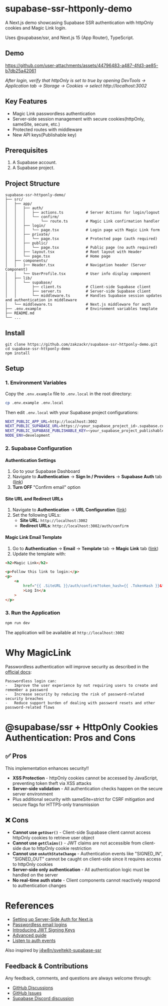 # supabase-ssr-httponly-demo

A Next.js demo showcasing Supabase SSR authentication with
httpOnly cookies and Magic Link login.

Uses @supabase/ssr, and Next.js 15 (App Router), TypeScript.

## Demo

https://github.com/user-attachments/assets/44796483-a487-4fd3-ae85-b7db25a42061

_After login, verify that httpOnly is set to true by opening DevTools → Application tab → Storage → Cookies → select http://localhost:3002_

## Key Features

-   Magic Link passwordless authentication
-   Server-side session management with secure cookies(httpOnly, sameSite, secure, etc.)
-   Protected routes with middleware
-   New API keys(Publishable key)

## Prerequisites

1. A Supabase account.
2. A Supabase project.

## Project Structure

```
supabase-ssr-httponly-demo/
├── src/
│   ├── app/
│   │   ├── auth/
│   │   │   ├── actions.ts          # Server Actions for login/logout
│   │   │   └── confirm/
│   │   │       └── route.ts        # Magic Link confirmation handler
│   │   ├── login/
│   │   │   └── page.tsx            # Login page with Magic Link form
│   │   ├── private/
│   │   │   └── page.tsx            # Protected page (auth required)
│   │   ├── public/
│   │   │   └── page.tsx            # Public page (no auth required)
│   │   ├── layout.tsx              # Root layout with Header
│   │   └── page.tsx                # Home page
│   ├── components/
│   │   ├── Header.tsx              # Navigation header (Server Component)
│   │   └── UserProfile.tsx         # User info display component
│   ├── lib/
│   │   └── supabase/
│   │       ├── client.ts           # Client-side Supabase client
│   │       ├── server.ts           # Server-side Supabase client
│   │       └── middleware.ts       # Handles Supabase session updates and authentication in middleware
│   └── middleware.ts               # Next.js middleware for auth
├── .env.example                    # Environment variables template
├── README.md
└── ...
```

## Install

```
git clone https://github.com/zakzackr/supabase-ssr-httponly-demo.git
cd supabase-ssr-httponly-demo
npm install
```

## Setup

### 1. Environment Variables

Copy the `.env.example` file to `.env.local` in the root directory:

```bash
cp .env.example .env.local
```

Then edit `.env.local` with your Supabase project configurations:

```bash
NEXT_PUBLIC_APP_URL=http://localhost:3002
NEXT_PUBLIC_SUPABASE_URL=https://<your_supabase_project_id>.supabase.co
NEXT_PUBLIC_SUPABASE_PUBLISHABLE_KEY=<your_supabase_project_publishable_key>
NODE_ENV=development
```

### 2. Supabase Configuration

#### Authentication Settings

1. Go to your Supabase Dashboard
2. Navigate to **Authentication** → **Sign In / Providers** → **Supabase Auth** tab ([link](https://supabase.com/dashboard/project/qpkwgpvizadhqynfolrh/auth/providers))
3. **Turn OFF** "Confirm email" option

#### Site URL and Redirect URLs

1. Navigate to **Authentication** → **URL Configuration** ([link](https://supabase.com/dashboard/project/qpkwgpvizadhqynfolrh/auth/url-configuration))
2. Set the following URLs:
    - **Site URL**: `http://localhost:3002`
    - **Redirect URLs**: `http://localhost:3002/auth/confirm`

#### Magic Link Email Template

1. Go to **Authentication** → **Email** → **Template** tab → **Magic Link** tab ([link](https://supabase.com/dashboard/project/qpkwgpvizadhqynfolrh/auth/templates))
2. Update the template with:

```html
<h2>Magic Link</h2>

<p>Follow this link to login:</p>
<p>
    <a
        href="{{ .SiteURL }}/auth/confirm?token_hash={{ .TokenHash }}&type=email&next=/"
        >Log In</a
    >
</p>
```

### 3. Run the Application

```bash
npm run dev
```

The application will be available at `http://localhost:3002`

# Why MagicLink

Passwordless authentication will improve security as described in the [official docs](https://supabase.com/docs/guides/auth/auth-email-passwordless?queryGroups=language&language=js):

```
Passwordless login can:
-   Improve the user experience by not requiring users to create and remember a password
-   Increase security by reducing the risk of password-related security breaches
-   Reduce support burden of dealing with password resets and other password-related flows
```

# @supabase/ssr + HttpOnly Cookies Authentication: Pros and Cons

## ✅ Pros

This implementation enhances security!!

-   **XSS Protection** - httpOnly cookies cannot be accessed by JavaScript, preventing token theft via XSS attacks
-   **Server-side validation** - All authentication checks happen on the secure server environment
-   Plus additional security with sameSite=strict for CSRF
    mitigation and secure flags for HTTPS-only transmission

## ❌ Cons

-   **Cannot use `getUser()`** - Client-side Supabase client cannot access httpOnly cookies to retrieve user object
-   **Cannot use `getClaims()`** - JWT claims are not accessible from client-side due to httpOnly cookie restriction
-   **Cannot use `onAuthStateChange`** - Authentication events like "SIGNED_IN", "SIGNED_OUT" cannot be caught on client-side since it requires access to httpOnly cookies
-   **Server-side only authentication** - All authentication logic must be handled on the server
-   **No real-time auth state** - Client components cannot reactively respond to authentication changes

<!-- -   onAuthStateChange only works in the client/browser and is used with useEffect. https://supabase.com/docs/reference/javascript/auth-onauthstatechange

-   supabase.auth.getUser() cannot access httponly cookie, so it failed to fetch user object. Ref: https://github.com/supabase/auth-js/blob/master/src/GoTrueClient.ts L1599(getUser)
    https://github.com/supabase/auth-js/blob/master/src/lib/helpers.ts
    L128(getItemAsync)
    https://github.com/supabase/ssr/blob/main/src/cookies.ts
    L34(createStorageFromOptions. cannot access httponly cookie using document.cookie API) -->

# References

-   [Setting up Server-Side Auth for Next.js](https://supabase.com/docs/guides/auth/server-side/nextjs?queryGroups=router&router=app)
-   [Passwordless email logins](https://supabase.com/docs/guides/auth/auth-email-passwordless?queryGroups=language&language=js)
-   [Introducing JWT Signing Keys
    ](https://supabase.com/blog/jwt-signing-keys)
-   [Advanced guide](https://supabase.com/docs/guides/auth/server-side/advanced-guide)
-   [Listen to auth events](https://supabase.com/docs/reference/javascript/auth-onauthstatechange)

Also inspired by [j4w8n/sveltekit-supabase-ssr](https://github.com/j4w8n/sveltekit-supabase-ssr)

## Feedback & Contributions

Any feedback, comments, and questions are always welcome through:

-   [GitHub Discussions](https://github.com/zakzackr/supabase-ssr-httponly-demo/discussions)
-   [GitHub Issues](https://github.com/zakzackr/supabase-ssr-httponly-demo/issues)
-   [Supabase Discord discussion](https://discord.com/channels/839993398554656828/1404384759001513994/1404384759001513994)

